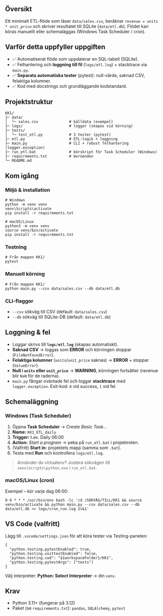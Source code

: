 ## Översikt
Ett minimalt ETL-flöde som läser `data/sales.csv`, beräknar `revenue = units * unit_price` och skriver resultatet till SQLite (`data/etl.db`). Flödet kan köras manuellt eller schemaläggas (Windows Task Scheduler / cron).

## Varför detta uppfyller uppgiften
- ✅ Automatiserat flöde som uppdaterar en SQL-tabell (SQLite).
- ✅ Felhantering och **loggning till fil** (`logs/etl.log`) + stacktrace via `main.py`.
- ✅ **Separata automatiska tester** (pytest): null-värde, saknad CSV, felaktiga kolumner.
- ✅ Kod med docstrings och grundläggande kodstandard.

## Projektstruktur
    KK1/
    ├─ data/
    │  └─ sales.csv              # källdata (exempel)
    ├─ logs/                     # loggar (skapas vid körning)
    ├─ tests/
    │  └─ test_etl.py            # 3 tester (pytest)
    ├─ etl.py                    # ETL-logik + loggning
    ├─ main.py                   # CLI + robust felhantering (logger.exception)
    ├─ run_etl.bat               # körskript för Task Scheduler (Windows)
    ├─ requirements.txt          # beroenden
    └─ README.md

## Kom igång

### Miljö & installation
    # Windows
    python -m venv venv
    venv\Scripts\activate
    pip install -r requirements.txt

    # macOS/Linux
    python3 -m venv venv
    source venv/bin/activate
    pip install -r requirements.txt

### Testning
    # Från mappen KK1/
    pytest

### Manuell körning
    # Från mappen KK1/
    python main.py --csv data/sales.csv --db data/etl.db

### CLI-flaggor
- `--csv` sökväg till CSV (default: `data/sales.csv`)
- `--db`  sökväg till SQLite-DB (default: `data/etl.db`)

## Loggning & fel
- Loggar skrivs till **`logs/etl.log`** (skapas automatiskt).
- **Saknad CSV** → loggas som **ERROR** och körningen stoppar (`FileNotFoundError`).
- **Felaktiga kolumner** (`units`/`unit_price` saknas) → **ERROR** + stoppar (`ValueError`).
- **Null i `units` eller `unit_price`** → **WARNING**, körningen fortsätter (revenue blir `NaN` för de raderna).
- `main.py` fångar oväntade fel och loggar **stacktrace** med `logger.exception`. Exit-kod: `0` vid success, `1` vid fel.

## Schemaläggning

### Windows (Task Scheduler)
1. Öppna **Task Scheduler** → *Create Basic Task…*
2. **Name:** `KK1_ETL_daily`
3. **Trigger:** t.ex. Daily 06:00
4. **Action:** *Start a program* → peka på `run_etl.bat` i projektroten.
5. (Valfritt) **Start in:** projektets mapp (samma som `.bat`).
6. Testa med **Run** och kontrollera `logs/etl.log`.

> Använder du virtualenv? Justera sökvägen till `venv\Scripts\python.exe` i `run_etl.bat`.

### macOS/Linux (cron)
Exempel – kör varje dag 06:00:
    
    0 6 * * * /usr/bin/env bash -lc 'cd /SÖKVÄG/TILL/KK1 && source venv/bin/activate && python main.py --csv data/sales.csv --db data/etl.db >> logs/cron_run.log 2>&1'

## VS Code (valfritt)
Lägg till `.vscode/settings.json` för att köra tester via Testing-panelen:

    {
      "python.testing.pytestEnabled": true,
      "python.testing.unittestEnabled": false,
      "python.testing.cwd": "${workspaceFolder}/KK1",
      "python.testing.pytestArgs": ["tests"]
    }

Välj interpreter: **Python: Select Interpreter** → din `venv`.

## Krav
- Python 3.11+ (fungerar på 3.12)
- Paket (se `requirements.txt`): `pandas`, `SQLAlchemy`, `pytest`


